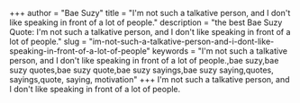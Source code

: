 +++
author = "Bae Suzy"
title = "I'm not such a talkative person, and I don't like speaking in front of a lot of people."
description = "the best Bae Suzy Quote: I'm not such a talkative person, and I don't like speaking in front of a lot of people."
slug = "im-not-such-a-talkative-person-and-i-dont-like-speaking-in-front-of-a-lot-of-people"
keywords = "I'm not such a talkative person, and I don't like speaking in front of a lot of people.,bae suzy,bae suzy quotes,bae suzy quote,bae suzy sayings,bae suzy saying,quotes, sayings,quote, saying, motivation"
+++
I'm not such a talkative person, and I don't like speaking in front of a lot of people.
